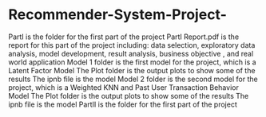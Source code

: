 # Recommender-System-Project-
PartI is the folder for the first part of the project
	PartI Report.pdf is the report for this part of the project including: 
		data selection,
		exploratory data analysis,
		model development,
		result analysis, 
		business objective
, and real world application
	Model 1 folder is the first model for the project, which is a Latent Factor Model
		The Plot folder is the output plots to show some of the results 
		The ipnb file is the model
	Model 2 folder is the second model for the project, which is a Weighted KNN and Past User Transaction Behavior Model
		The Plot folder is the output plots to show some of the results 
		The ipnb file is the model
PartII is the folder for the first part of the project 